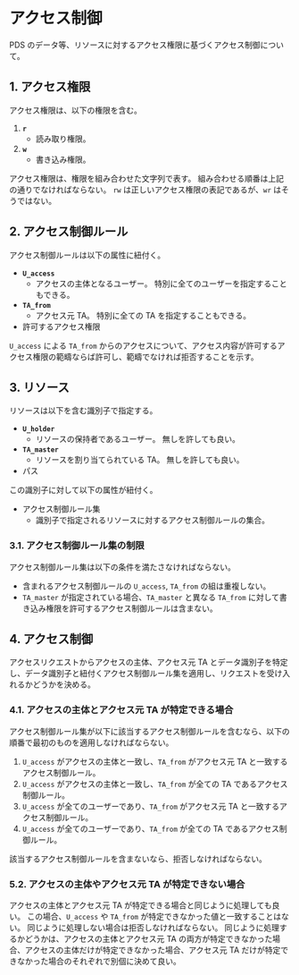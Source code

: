 <!--
Copyright 2015 realglobe, Inc.

Licensed under the Apache License, Version 2.0 (the "License");
you may not use this file except in compliance with the License.
You may obtain a copy of the License at

    http://www.apache.org/licenses/LICENSE-2.0

Unless required by applicable law or agreed to in writing, software
distributed under the License is distributed on an "AS IS" BASIS,
WITHOUT WARRANTIES OR CONDITIONS OF ANY KIND, either express or implied.
See the License for the specific language governing permissions and
limitations under the License.
-->


# アクセス制御

PDS のデータ等、リソースに対するアクセス権限に基づくアクセス制御について。


## 1. アクセス権限

アクセス権限は、以下の権限を含む。

1. **`r`**
    * 読み取り権限。
2. **`w`**
    * 書き込み権限。

アクセス権限は、権限を組み合わせた文字列で表す。
組み合わせる順番は上記の通りでなければならない。
`rw` は正しいアクセス権限の表記であるが、`wr` はそうではない。


## 2. アクセス制御ルール

アクセス制御ルールは以下の属性に紐付く。

* **`U_access`**
    * アクセスの主体となるユーザー。
      特別に全てのユーザーを指定することもできる。
* **`TA_from`**
    * アクセス元 TA。
      特別に全ての TA を指定することもできる。
* 許可するアクセス権限

`U_access` による `TA_from` からのアクセスについて、アクセス内容が許可するアクセス権限の範疇ならば許可し、範疇でなければ拒否することを示す。


## 3. リソース

リソースは以下を含む識別子で指定する。

* **`U_holder`**
    * リソースの保持者であるユーザー。
      無しを許しても良い。
* **`TA_master`**
    * リソースを割り当てられている TA。
      無しを許しても良い。
* パス

この識別子に対して以下の属性が紐付く。

* アクセス制御ルール集
    * 識別子で指定されるリソースに対するアクセス制御ルールの集合。


### 3.1. アクセス制御ルール集の制限

アクセス制御ルール集は以下の条件を満たさなければならない。

* 含まれるアクセス制御ルールの `U_access`, `TA_from` の組は重複しない。
* `TA_master` が指定されている場合、`TA_master` と異なる `TA_from` に対して書き込み権限を許可するアクセス制御ルールは含まない。


## 4. アクセス制御

アクセスリクエストからアクセスの主体、アクセス元 TA とデータ識別子を特定し、データ識別子と紐付くアクセス制御ルール集を適用し、リクエストを受け入れるかどうかを決める。


### 4.1. アクセスの主体とアクセス元 TA が特定できる場合

アクセス制御ルール集が以下に該当するアクセス制御ルールを含むなら、以下の順番で最初のものを適用しなければならない。

1. `U_access` がアクセスの主体と一致し、`TA_from` がアクセス元 TA と一致するアクセス制御ルール。
2. `U_access` がアクセスの主体と一致し、`TA_from` が全ての TA であるアクセス制御ルール。
3. `U_access` が全てのユーザーであり、`TA_from` がアクセス元 TA と一致するアクセス制御ルール。
4. `U_access` が全てのユーザーであり、`TA_from` が全ての TA であるアクセス制御ルール。

該当するアクセス制御ルールを含まないなら、拒否しなければならない。


### 5.2. アクセスの主体やアクセス元 TA が特定できない場合

アクセスの主体とアクセス元 TA が特定できる場合と同じように処理しても良い。
この場合、`U_access` や `TA_from` が特定できなかった値と一致することはない。
同じように処理しない場合は拒否しなければならない。
同じように処理するかどうかは、アクセスの主体とアクセス元 TA の両方が特定できなかった場合、アクセスの主体だけが特定できなかった場合、アクセス元 TA だけが特定できなかった場合のそれぞれで別個に決めて良い。
